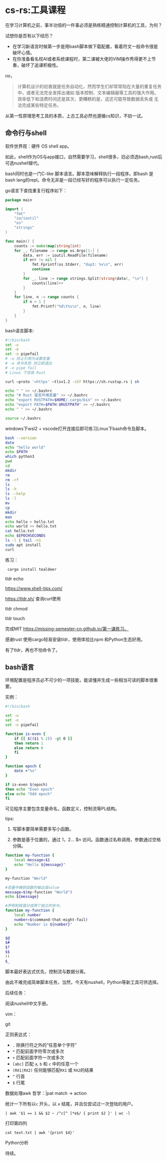 # cs-rs:工具课程

在学习计算机之前，事半功倍的一件事必须是熟练精通控制计算机的工具，为何？

试想你是否有以下经历？

- 在学习新语言时候第一步是用bash脚本做下载配置，看着符文一般命令很是破坏心情。
- 在你准备看名校AI或者系统课程时，第二课被大佬的VIM操作秀得更不上节奏，破坏了追课积极性。

no，

>  计算机设计的初衷就是任务自动化，然而学生们却常常陷在大量的重复任务中，或者无法完全发挥出诸如 版本控制、文本编辑器等工具的强大作用。效率低下和浪费时间还是其次，更糟糕的是，这还可能导致数据丢失或 无法完成某些特定任务。

从第一性原理思考工具的本质，上古工具必然也遵循cs知识，不妨一试。

## 命令行与shell

软件世界观：硬件 OS shell app。

如此，shell作为OS与app接口，自然需要学习，shell很多，旧必须选bash,rust后可选nushell替代。

bash同时也是一门C-like 脚本语言。脚本意味解释执行一段程序。即bash 是 bash lang的repl。命令无非是一段已经写好的程序可以执行一定任务。

go语言下查找重复行程序如下：

```go
package main

import (
    "fmt"
    "io/ioutil"
    "os"
    "strings"
)

func main() {
    counts := make(map[string]int)
    for _, filename := range os.Args[1:] {
        data, err := ioutil.ReadFile(filename)
        if err != nil {
            fmt.Fprintf(os.Stderr, "dup3: %v\n", err)
            continue
        }
        for _, line := range strings.Split(string(data), "\n") {
            counts[line]++
        }
    }
    for line, n := range counts {
        if n > 1 {
            fmt.Printf("%d\t%s\n", n, line)
        }
    }
}
```

bash语言脚本:

```bash
#!/bin/bash
set -u
set -e
set -o pipefail
# -u 防止引用为设置变量
# -e 命令失败 则立即退出
# -o pipe fail 
# Linux 下安装 Rust

curl –proto '=https' –tlsv1.2 -sSf https://sh.rustup.rs | sh

echo " " >> ~/.bashrc
echo "# Rust 语言环境变量" >> ~/.bashrc
echo "export RUSTPATH=$HOME/.cargo/bin" >> ~/.bashrc
echo "export PATH=$PATH:$RUSTPATH" >> ~/.bashrc
echo " " >> ~/.bashrc

source ~/.bashrc
```

windows下wsl2 + vscode打开连接后即可练习Linux下bash命令及脚本。

```bash
bash --version
date
echo "hello world"
echo $PATH
which python3
pwd
cd 
mkdir 
rm
rm -rf
ls
ls -h
ls --help
ls -l
mv
cp 
mkdir
man
echo hello > hello.txt
echo world >> hello.txt
cat hello.txt
echo $EPOCHSECONDS
ls -l | tail -n1
sudo apt install
curl
```

练习：

```
 cargo install tealdeer
```

tldr echo

https://www.shell-tips.com/

https://tldr.sh/ 查询curl使用

tldr chmod

tldr touch

完成MIT https://missing-semester-cn.github.io/第一课练习。

感谢rust 使用cargo轻易安装tldr，使用体验比npm 和Python生态好用。

有了tldr，再也不怕命令了。

## bash语言

环境配置是程序员必不可少的一项技能，能读懂并生成一些相当可读的脚本很重要。

实例：

```sh
#!/bin/bash

set -u
set -e
set -o pipefail

function is-even {
    if [[ $(($1 % 2)) -gt 0 ]]
    then return 1
    else return 0
    fi
}

function epoch {
    date +"%s"
}

if is-even $(epoch)
then echo "Even epoch"
else echo "Odd epoch"
fi

```

可见程序主要包含变量命名，函数定义，控制流等PL结构。

tips:

1. 写脚本要简单需要多写小函数。

2. 参数是基于位置的，通过 $1，$2... $n 访问。函数通过名称调用，参数通过空格分隔。

```bash
function my-function {
    local message=$1
    echo "Hello ${message}"
}

my-function "World"

#变量中捕获函数的输出或value
message=$(my-function "World")
echo ${message}

#声明和赋值分成两个独立的命令。
function my-function {
    local number
    number=$(command-that-might-fail)
    echo "Number is ${number}"
}

$@
$#
$?
$$
!!
$_

```

脚本最好表达式优先，控制流与数据分离。

由此不难完成简单脚本任务，当然，今天有nushell，Python等新工具可供选择。

后续任务： 

阅读nushell中文手册。

vim：

git

正则表达式：

- `.` 除换行符之外的”任意单个字符”
- `*` 匹配前面字符零次或多次
- `+` 匹配前面字符一次或多次
- `[abc]` 匹配 `a`, `b` 和 `c` 中的任意一个
- `(RX1|RX2)` 任何能够匹配`RX1` 或 `RX2`的结果
- `^` 行首
- `$` 行尾

数据处理awk 哲学：|pat match -> action

统计一下所有以`c` 开头，以 `e` 结尾，并且仅尝试过一次登陆的用户。

```
| awk '$1 == 1 && $2 ~ /^c[^ ]*e$/ { print $2 }' | wc -l
```

打印第四列

```
cat text.txt | awk '{print $4}'
```

Python分析

待续。









